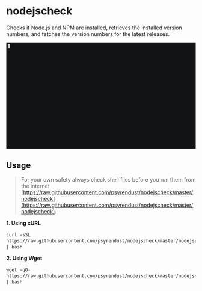 # nodejscheck
Checks if Node.js and NPM are installed, retrieves the installed version numbers, and fetches the version numbers for the latest releases.

![Demo](asciicast.gif)

## Usage

> For your own safety always check shell files before you run them from the internet [https://raw.githubusercontent.com/psyrendust/nodejscheck/master/nodejscheck](https://raw.githubusercontent.com/psyrendust/nodejscheck/master/nodejscheck).

**1. Using cURL**

```shell
curl -sSL https://raw.githubusercontent.com/psyrendust/nodejscheck/master/nodejscheck | bash
```

**2. Using Wget**

```shell
wget -qO- https://raw.githubusercontent.com/psyrendust/nodejscheck/master/nodejscheck | bash
```
